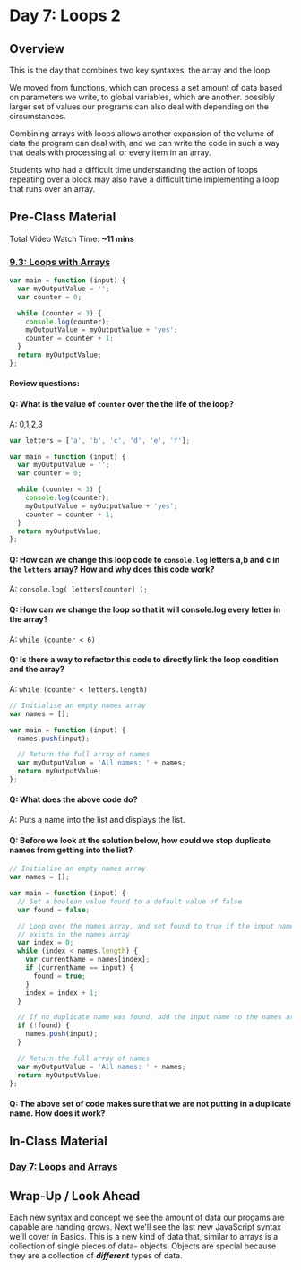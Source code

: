 # Day 7: Loops 2

## Overview

This is the day that combines two key syntaxes, the array and the loop.

We moved from functions, which can process a set amount of data based on parameters we write, to global variables, which are another. possibly larger set of values our programs can also deal with depending on the circumstances.

Combining arrays with loops allows another expansion of the volume of data the program can deal with, and we can write the code in such a way that deals with processing all or every item in an array.

Students who had a difficult time understanding the action of loops repeating over a block may also have a difficult time implementing a loop that runs over an array.

## Pre-Class Material

Total Video Watch Time: **\~11 mins**

### [9.3: Loops with Arrays](../modules/3-logic-and-control-flow/3.5-looping-over-an-array.md)

```javascript
var main = function (input) {
  var myOutputValue = '';
  var counter = 0;

  while (counter < 3) {
    console.log(counter);
    myOutputValue = myOutputValue + 'yes';
    counter = counter + 1;
  }
  return myOutputValue;
};
```

#### Review questions:

#### Q: What is the value of `counter` over the the life of the loop?

A: 0,1,2,3

```javascript
var letters = ['a', 'b', 'c', 'd', 'e', 'f'];

var main = function (input) {
  var myOutputValue = '';
  var counter = 0;

  while (counter < 3) {
    console.log(counter);
    myOutputValue = myOutputValue + 'yes';
    counter = counter + 1;
  }
  return myOutputValue;
};
```

#### Q: How can we change this loop code to `console.log` letters **a**,**b** and **c** in the `letters` array? How and why does this code work?

A: `console.log( letters[counter] );`

#### Q: How can we change the loop so that it will console.log every letter in the array?

A: `while (counter < 6)`

#### Q: Is there a way to refactor this code to directly link the loop condition and the array?

A: `while (counter < letters.length)`

```javascript
// Initialise an empty names array
var names = [];

var main = function (input) {
  names.push(input);

  // Return the full array of names
  var myOutputValue = 'All names: ' + names;
  return myOutputValue;
};
```

#### **Q: What does the above code do?**

A: Puts a name into the list and displays the list.

#### **Q: Before we look at the solution below, how could we stop duplicate names from getting into the list?**

```javascript
// Initialise an empty names array
var names = [];

var main = function (input) {
  // Set a boolean value found to a default value of false
  var found = false;

  // Loop over the names array, and set found to true if the input name already
  // exists in the names array
  var index = 0;
  while (index < names.length) {
    var currentName = names[index];
    if (currentName == input) {
      found = true;
    }
    index = index + 1;
  }

  // If no duplicate name was found, add the input name to the names array
  if (!found) {
    names.push(input);
  }

  // Return the full array of names
  var myOutputValue = 'All names: ' + names;
  return myOutputValue;
};
```

#### **Q: The above set of code makes sure that we are not putting in a duplicate name. How does it work?**

## In-Class Material

### [Day 7: Loops and Arrays](../coursework/in-class-exercises/day-5-arrays-and-loops.md)

## Wrap-Up / Look Ahead

Each new syntax and concept we see the amount of data our progams are capable are handing grows. Next we'll see the last new JavaScript syntax we'll cover in Basics. This is a new kind of data that, similar to arrays is a collection of single pieces of data- objects. Objects are special because they are a collection of _**different**_ types of data.
